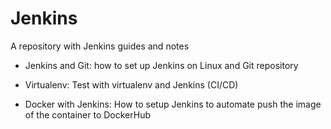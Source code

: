 # Jenkins
A repository with Jenkins guides and notes

* Jenkins and Git: how to set up Jenkins on Linux and Git repository

* Virtualenv: Test with virtualenv and Jenkins (CI/CD)

* Docker with Jenkins: How to setup Jenkins to automate push the image of the container to DockerHub
